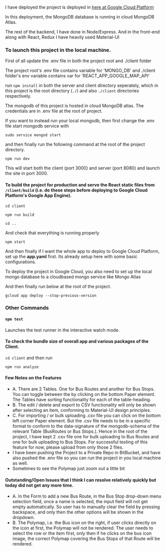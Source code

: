 I have deployed the project is deployed in [here at Google Cloud Platform](https://cholo-app-exercise.appspot.com/_)

In this deployment, the MongoDB database is running in cloud MongoDB Atlas.

The rest of the backend, I have done in Node/Express. And in the front-end along with React, Redux I have heavily used Material-UI

### To launch this project in the local machine.

First of all update the .env file in both the project root and ./client folder

The project root's .env file contains variable for 'MONGO_DB' and ./client folder's env variable contains var for 'REACT_APP_GOOGLE_MAP_API'

run `npm install` in both the server and client directory seperately, which in this project is the root directory (`./`) and also `./client` directories respectively.

The mongodb of this project is hosted in cloud MongoDB atlas. The credentials are in .env file at the root of project.

If you want to instead run your local mongodb, then first change the .env file  start mongodb service with

`sudo service mongod start`

and then finally run the following command at the root of the project directory.

`npm run dev`

This will start both the client (port 3000) and server (port 8080) and launch the site in port 3000.

#### To build the project for production and serve the React static files from `/client/build` (i.e. do these steps before deploying to Google Cloud Platform's Google App Engine).

```
cd client

npm run build

cd ..

```

And check that everything is running properly

```
npm start

```
And then finally if I want the whole app to deploy to Google Cloud Platform, set up the **app.yaml** first. Its already setup here with some basic configurations.

To deploy the project in Google Cloud, you also need to set up the local mongo database to a cloudbased mongo service like Mongo Atlas

And then finally run below at the root of the project.

```
gcloud app deploy --stop-previous-version
```

### Other Commands

#### `npm test`

Launches the test runner in the interactive watch mode.<br>

#### To check the bundle size of overall app and various packages of the Client.

``cd client`` and then run

``npm run analyze``


#### Few Notes on the Features

- A. There are 2 Tables. One for Bus Routes and another for Bus Stops. You can toggle between the by clicking on the bottom Paper element. The Tables have sorting functionality for each of the table-heading.
- B. The edit / delete and export to CSV functionality will only be shown after selecting an item, conforming to Material-UI design principles.
 - C. For importing / or bulk uploading .csv file you can click on the bottom left corner Paper element. But the .csv file needs to be in a specific format to conform to the data-signature of the mongodb-schema of the relevant Table (BusRoutes or Bus Stops.). Hence in the root of the project, I have kept 2 .csv file one for bulk uploading to Bus Routes and one for bulk uploading to Bus Stops. For successful testing of this feature for now, please upload from only those 2 files.
 - I have been pushing the Project to a Private Repo in BitBucket, and have also pushed the .env file so you can run the project in you local machine as well.
 - Sometimes to see the Polymap just zoom out a little bit


#### Outstanding/Open Issues that I think I can resolve relatively quickly but today did not get any more time.

 - A. In the Form to add a new Bus Route, in the Bus Stop drop-down menu selection field, once a name is selected, the input field will not get empty automatically. So user has to manually clear the field by pressing backspace, and only then the other options will be shown in the dropdown.
 - B. The Polymap, i.e. the Bus icon on the right, if user clicks directly on the icon at first, the Polymap will not be rendered. The user needs to select the row or the item first, only then if he clicks on the bus icon image, the correct Polymap covering the Bus Stops of that Route will be rendered.